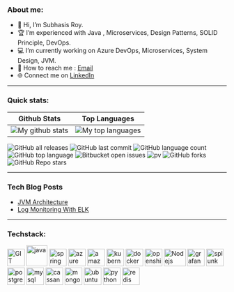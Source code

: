 <!-- 
Copyright (c) 2004 Subhasis Roy - All Rights Reserved
Unauthorized copying or redistribution of this file in source and binary forms via any medium is strictly prohibited.
-->
<!---
subhroy/subhroy is a ✨ special ✨ repository because its `README.md` (this file) appears on your GitHub profile.
You can click the Preview link to take a look at your changes.
--->
### About me:
- 👋 Hi, I’m Subhasis Roy.
- 🏆 I’m experienced with Java , Microservices, Design Patterns, SOLID Principle, DevOps.
- 💻 I’m currently working on Azure DevOps, Microservices, System Design, JVM.
- 📧 How to reach me : [Email](subhasis.it@gmail.com)
- 🌐 Connect me on [LinkedIn](https://www.linkedin.com/in/subhasis-roy/)

---

### Quick stats:
| Github Stats | Top Languages |
| --- | --- |
| ![My github stats](https://github-readme-stats.vercel.app/api?username=subhroy&show_icons=true&theme=gotham) | ![My top languages](https://github-readme-stats.vercel.app/api/top-langs/?username=subhroy&show_icons=true&theme=gotham) |

![GitHub all releases](https://img.shields.io/github/downloads/subhroy/hackerrank-exercises/total)
![GitHub last commit](https://img.shields.io/github/last-commit/subhroy/hackerrank-exercises)
![GitHub language count](https://img.shields.io/github/languages/count/subhroy/hackerrank-exercises)
![GitHub top language](https://img.shields.io/github/languages/top/subhroy/hackerrank-exercises?color=yellow)
![Bitbucket open issues](https://img.shields.io/bitbucket/issues/subhroy/hackerrank-exercises)
![pv](https://pageview.vercel.app/?github_user=subhroy)
![GitHub forks](https://img.shields.io/github/forks/subhroy/hackerrank-exercises?style=social)
![GitHub Repo stars](https://img.shields.io/github/stars/subhroy/hackerrank-exercises?style=social)



---
### Tech Blog Posts
<!-- BLOG_START -->
- [JVM Architecture](https://dzone.com/articles/jvm-memory-architecture-and-gc)
- [Log Monitoring With ELK](https://dzone.com/articles/jenkins-log-monitoring-with-elk) 
<!-- BLOG_END -->
---

### Techstack:

<p align="left">
      <img src="https://github.com/subhroy/icons/blob/master/git-scm-icon.svg" alt="GIT" width="40" height="40"/>
      <img src="https://github.com/subhroy/icons/blob/master/java-icon.svg" alt="java" width="48" height="48"/> 
      <img src="https://github.com/subhroy/icons/blob/master/springio-icon.svg" alt="spring" width="40" height="40"/>
      <img src="https://github.com/subhroy/icons/blob/master/microsoft_azure-icon.svg" alt="azure" width="40" height="40"/>
      <img src="https://github.com/subhroy/icons/blob/master/amazon_aws-icon.svg" alt="amazonaws" width="40" height="40"/>   
      <img src="https://github.com/subhroy/icons/blob/master/kubernetes-icon.svg" alt="kubernetes" width="40" height="40"/>
      <img src="https://github.com/subhroy/icons/blob/master/docker-official.svg" alt="docker" width="40" height="40"/>
      <img src="https://github.com/subhroy/icons/blob/master/openshift-icon.svg" alt="openshift" width="40" height="40"/>
      <img src="https://github.com/subhroy/icons/blob/master/nodejs-icon.svg" alt="Nodejs" width="50" height="40"/>            
      <img src="https://github.com/subhroy/icons/blob/master/grafana-icon.svg" alt="grafana" width="40" height="40"/>
      <img src="https://github.com/subhroy/icons/blob/master/splunk-icon.svg" alt="splunk" width="40" height="40"/>
      <img src="https://github.com/subhroy/icons/blob/master/postgresql-icon.svg" alt="postgres" width="40" height="40"/>
      <img src="https://github.com/subhroy/icons/blob/master/mysql-icon.svg" alt="mysql" width="40" height="40"/>
      <img src="https://github.com/subhroy/icons/blob/master/apache_cassandra-icon.svg" alt="cassandra" width="40" height="40"/>
      <img src="https://github.com/subhroy/icons/blob/master/mongodb-icon.svg" alt="mongodb" width="40" height="40"/>
      <img src="https://github.com/subhroy/icons/blob/master/ubuntu-icon.svg" alt="ubuntu" width="40" height="40"/>
      <img src="https://github.com/subhroy/icons/blob/master/python-icon.svg" alt="python" width="40" height="40"/>
      <img src="https://github.com/subhroy/icons/blob/master/redis-icon.svg" alt="redis" width="40" height="40"/>
</p>


